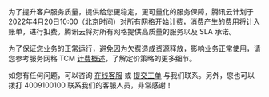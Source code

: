为了提升客户服务质量，提供给您更稳定，更可量化的服务保障，腾讯云计划于2022年4月20日10:00（北京时间）对所有网格开始计费，消费产生的费用将计入账单，进行扣费。腾讯云将对所有网格提供高质量的服务以及 SLA 承诺。

为了保证您业务的正常运行，避免因为欠费造成资源释放，影响业务正常使用，请您参考服务网格 TCM [计费概述](../购买指南/计费概述.md)，了解定价策略的更多细节。

如您有任何问题，可以咨询 [在线客服](https://cloud.tencent.com/online-service) 或 [提交工单](https://console.cloud.tencent.com/workorder/category) 与我们联系。另外，您也可以拨打 4009100100 联系我们的客服人员，非常感谢！